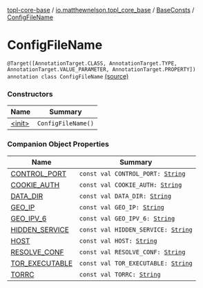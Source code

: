 [topl-core-base](../../../index.md) / [io.matthewnelson.topl_core_base](../../index.md) / [BaseConsts](../index.md) / [ConfigFileName](./index.md)

# ConfigFileName

`@Target([AnnotationTarget.CLASS, AnnotationTarget.TYPE, AnnotationTarget.VALUE_PARAMETER, AnnotationTarget.PROPERTY]) annotation class ConfigFileName` [(source)](https://github.com/05nelsonm/TorOnionProxyLibrary-Android/blob/master/topl-core-base/src/main/java/io/matthewnelson/topl_core_base/BaseConsts.kt#L351)

### Constructors

| Name | Summary |
|---|---|
| [&lt;init&gt;](-init-.md) | `ConfigFileName()` |

### Companion Object Properties

| Name | Summary |
|---|---|
| [CONTROL_PORT](-c-o-n-t-r-o-l_-p-o-r-t.md) | `const val CONTROL_PORT: `[`String`](https://kotlinlang.org/api/latest/jvm/stdlib/kotlin/-string/index.html) |
| [COOKIE_AUTH](-c-o-o-k-i-e_-a-u-t-h.md) | `const val COOKIE_AUTH: `[`String`](https://kotlinlang.org/api/latest/jvm/stdlib/kotlin/-string/index.html) |
| [DATA_DIR](-d-a-t-a_-d-i-r.md) | `const val DATA_DIR: `[`String`](https://kotlinlang.org/api/latest/jvm/stdlib/kotlin/-string/index.html) |
| [GEO_IP](-g-e-o_-i-p.md) | `const val GEO_IP: `[`String`](https://kotlinlang.org/api/latest/jvm/stdlib/kotlin/-string/index.html) |
| [GEO_IPV_6](-g-e-o_-i-p-v_6.md) | `const val GEO_IPV_6: `[`String`](https://kotlinlang.org/api/latest/jvm/stdlib/kotlin/-string/index.html) |
| [HIDDEN_SERVICE](-h-i-d-d-e-n_-s-e-r-v-i-c-e.md) | `const val HIDDEN_SERVICE: `[`String`](https://kotlinlang.org/api/latest/jvm/stdlib/kotlin/-string/index.html) |
| [HOST](-h-o-s-t.md) | `const val HOST: `[`String`](https://kotlinlang.org/api/latest/jvm/stdlib/kotlin/-string/index.html) |
| [RESOLVE_CONF](-r-e-s-o-l-v-e_-c-o-n-f.md) | `const val RESOLVE_CONF: `[`String`](https://kotlinlang.org/api/latest/jvm/stdlib/kotlin/-string/index.html) |
| [TOR_EXECUTABLE](-t-o-r_-e-x-e-c-u-t-a-b-l-e.md) | `const val TOR_EXECUTABLE: `[`String`](https://kotlinlang.org/api/latest/jvm/stdlib/kotlin/-string/index.html) |
| [TORRC](-t-o-r-r-c.md) | `const val TORRC: `[`String`](https://kotlinlang.org/api/latest/jvm/stdlib/kotlin/-string/index.html) |
